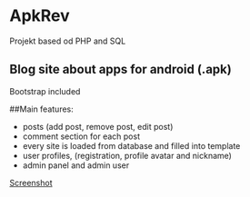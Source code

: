 # ApkRev
Projekt based od PHP and SQL

## Blog site about apps for android (.apk)

Bootstrap included

##Main features:
- posts (add post, remove post, edit post)
- comment section for each post
- every site is loaded from database and filled into template
- user profiles, (registration, profile avatar and nickname)
- admin panel and admin user

[Screenshot](https://github.com/CreatorLuXury/ApkRev/blob/master/img/zad1.png)
